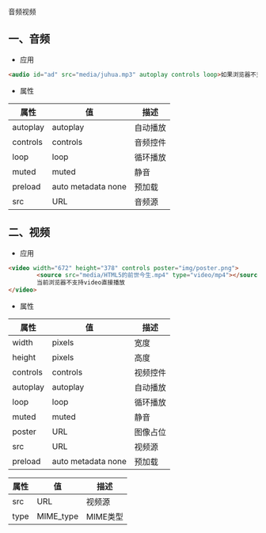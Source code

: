 音频视频

## 一、音频

- 应用

```html
<audio id="ad" src="media/juhua.mp3" autoplay controls loop>如果浏览器不支持H5新标签audio，此段话将被显示出来</audio>
```

- 属性

| 属性     | 值                 | 描述     |
| -------- | ------------------ | -------- |
| autoplay | autoplay           | 自动播放 |
| controls | controls           | 音频控件 |
| loop     | loop               | 循环播放 |
| muted    | muted              | 静音     |
| preload  | auto metadata none | 预加载   |
| src      | URL                | 音频源   |

## 二、视频

- 应用

```html
<video width="672" height="378" controls poster="img/poster.png">
		<source src="media/HTML5的前世今生.mp4" type="video/mp4"></source>
		当前浏览器不支持video直接播放
</video>
```

- 属性

| 属性     | 值                 | 描述     |
| -------- | ------------------ | -------- |
| width    | pixels             | 宽度     |
| height   | pixels             | 高度     |
| controls | controls           | 视频控件 |
| autoplay | autoplay           | 自动播放 |
| loop     | loop               | 循环播放 |
| muted    | muted              | 静音     |
| poster   | URL                | 图像占位 |
| src      | URL                | 视频源   |
| preload  | auto metadata none | 预加载   |

| 属性 | 值        | 描述     |
| ---- | --------- | -------- |
| src  | URL       | 视频源   |
| type | MIME_type | MIME类型 |


